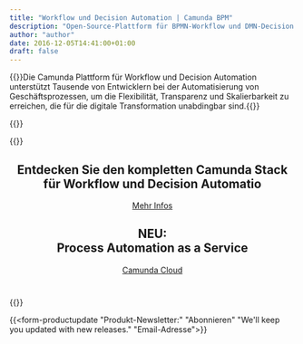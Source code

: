 ```yaml
---
title: "Workflow und Decision Automation | Camunda BPM"
description: "Open-Source-Plattform für BPMN-Workflow und DMN-Decision Automation. Jetzt downloaden."
author: "author"
date: 2016-12-05T14:41:00+01:00
draft: false
---
```

{{<keyvisual title="Prozessautomatisierung neu gedacht für das digitale Unternehmen" btnshref="/de/products,/de/download" icon="icon-bpmn-io" btnsclass="btn-primary,btn-default" btnslabel="Mehr Infos,Download" listtitle1="Developer-friendly" listtitle1b=" " listtitle2="Hoch" listtitle2b="Skalierbar" listtitle3="BPMN / DMN Standards" listtitle4="Business-IT-Kollaboration" >}}Die Camunda Plattform für Workflow und Decision Automation unterstützt Tausende von Entwicklern bei der Automatisierung von Geschäftsprozessen, um die Flexibilität, Transparenz und Skalierbarkeit zu erreichen, die für die digitale Transformation unabdingbar sind.{{</keyvisual>}}

{{<news img="webinar-white.png" title="Upcoming Webinar - Camunda Question Corner" text="Donnerstag, 30. April 2020 um 4pm CET / 9am ET"  btntext="Jetzt Registrieren" btnlink="https://camunda.com/learn/webinars/camunda-question-corner/">}}

<!-- {{<news img="megaphone.svg" title="Registrieren Sie sich jetzt für unser Process Automation Forum" text="5 Städte in 5 Tagen, 10. bis 14. Februar. Starten Sie Ihre digitalen Transformationsprojekte mit Einblicken und Best Practices zur Evaluierung, Anwendung und Nutzung von Camunda." btntext="Jetzt Registrieren" btnlink="/de/events/process-automation-forums/">}}-->

{{<teaser headlines="Modellieren///Automatisieren///Verbessern" imgs="/svg/products/modeler.svg////svg/products/workflow-engine.svg////svg/products/Improve-01.svg" paragraphs="Modellieren Sie BPMN-Workflows und DMN-Entscheidungen in einem Editor, den sowohl Anwender als auch Entwickler gerne benutzen.///Führen Sie Ihre Modelle mit Execution Engines für BPMN und DMN aus, und nutzen Sie zusätzliche Tools für den Produktivbetrieb.///Nutzen Sie Reports, Analysen und Echtzeit-Monitoring, um Ihre Prozesse ausfallsicher zu betreiben und kontinuierlich zu verbessern.">}}
<div class="row" style="padding-bottom: 40px;">
        <div class="col-md-6" align="center">
        <h2>Entdecken Sie den kompletten Camunda Stack<br/>für Workflow und Decision Automatio</h2>
          <a href="/de/products/" class="btn btn-lg btn-primary">Mehr Infos</a>
        </div>
        <div class="col-md-6" align="center">
        <h2>NEU:<br/>Process Automation as a Service</h2>
        <a href="/de/products/cloud/" class="btn btn-lg btn-primary">Camunda Cloud</a>
        </div>
</div>
<!--{{<customers featured="true" btn_href="/case-studies" btn_text="Read our case studies" logos="/img/home/allianz.svg|/img/home/db.svg|/img/home/ing.svg|/img/home/telekom.svg|/img/home/universal.svg|/img/home/zalando.svg|/img/home/lufthansa.svg|/img/home/visana.svg|/img/home/zymergen.svg|/img/home/generali.svg|/img/home/viacom.svg|/img/home/o2.svg" logos_alt="Allianz|DB|ING Diba|Telekom|Universal Music|Zalando|Lufthansa|Visana|Zymergen|Generali|Viacom|O2">}}-->
{{<customers featured="true" btn_href="/de/case-studies" btn_text="Case Studies lesen" logos="/img/home/telekom.svg|/img/home/allianz.svg|/img/home/universal_logo.svg|/img/home/24-fitness.svg|/img/home/panasonic.svg|/img/home/fujitsu.svg|/img/home/axa.svg|/img/home/lufthansa_logo.svg|/img/home/intuit.svg|/img/home/ing.svg|/img/home/santander.svg|/img/home/db.svg" logos_alt="T Mobile|Allianz|Universal|24 Fitness|Panasonic|Fujitsu|AXA|Lufthansa|Intuit|ING|Santander|DB">}}

{{<form-productupdate "Produkt-Newsletter:" "Abonnieren" "We'll keep you updated with new releases." "Email-Adresse">}}
